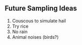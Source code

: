 ## Future Sampling Ideas
1. Couscous to simulate hail
2. Try rice
3. No rain
4. Animal noises (birds?)
